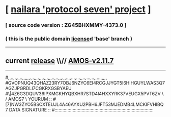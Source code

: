 
# [ [nailara 'protocol seven' project](http://nailara.network/) ]

### [ source code version : ZG45BHXMMY-4373.0 ]

### ( this is the public domain [license](../license)d 'base' branch )
---
## current [release](https://github.com/nailara-technologies/protocol-7/releases) \\\\// [AMOS-v2.11.7](https://github.com/nailara-technologies/protocol-7/releases/tag/AMOS-v2.11.7)
---

#,,..,.,.,..,,,,,,.,.,,,.,,,.,,.,,,..,..,,,.,,..,,...,...,,..,...,..,,...,,,,,
#GVOPNUQ43QHAZ23RY7OBJ6NZYC6EI4RCGJJYGT5I6HIHGUYLWAS3Q7AGZJPGRDLI7CGKRXGSBYAEU
#\\\|4Z6G3DQUV36IPXMGKHYQBXHR7STD4I4HXXYRK37VEUGX5PVT6ZV \ / AMOS7 \ YOURUM ::
#\[7]NW3ZYO5BSCXTEUJL4A46AYXU2PBH6JFT53MJEDMB4LMCKIFVHIBQ 7  DATA SIGNATURE ::
#:::::::::::::::::::::::::::::::::::::::::::::::::::::::::::::::::::::::::::::
